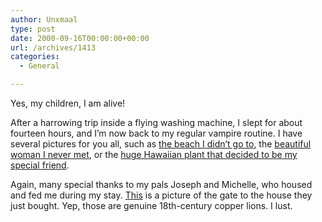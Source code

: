 ```yaml
---
author: Unxmaal
type: post
date: 2000-09-16T00:00:00+00:00
url: /archives/1413
categories:
  - General

---
```

Yes, my children, I am alive!

After a harrowing trip inside a flying washing machine, I slept for about fourteen hours, and I&#8217;m now back to my regular vampire routine. I have several pictures for you all, such as [the beach I didn&#8217;t go to][1], the [beautiful woman I never met][2], or the [huge Hawaiian plant that decided to be my special friend][3].

Again, many special thanks to my pals Joseph and Michelle, who housed and fed me during my stay. [This][4] is a picture of the gate to the house they just bought. Yep, those are genuine 18th-century copper lions. I lust.

 [1]: http://unxmaal.com/images/hawaii/beach.jpg
 [2]: http://www.geocities.com/Siliconvalley/Lakes/1845/aish.jpg
 [3]: http://unxmaal.com/images/hawaii/ericplant.jpg
 [4]: http://unxmaal.com/images/hawaii/gate.jpg